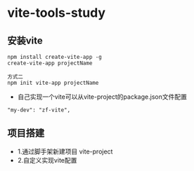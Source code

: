 # vite-tools-study

## 安装vite
```方式一
npm install create-vite-app -g 
create-vite-app projectName

方式二
npm init vite-app projectName
```

- 自己实现一个vite可以从vite-project的package.json文件配置
```
"my-dev": "zf-vite",
```
## 项目搭建
- 1.通过脚手架新建项目 vite-project
- 2.自定义实现vite配置
